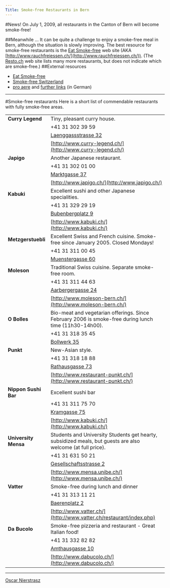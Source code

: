 ```yaml
---
Title: Smoke-free Restaurants in Bern
---
```


#News!
On July 1, 2009, all restaurants in the Canton of Bern will become smoke-free!

##Meanwhile ...
It can be quite a challenge to enjoy a smoke-free meal in Bern, although the situation is slowly improving. The best resource for smoke-free restaurants is the [Eat Smoke-free](http://www.eat-smokefree.ch/) web site (AKA [http://www.rauchfreiessen.ch/](http://www.rauchfreiessen.ch/)). (The [Resto.ch](http://www.resto.ch/index-en.shtml) web site lists many more restaurants, but does not indicate which are smoke-free.)
##External resources

-  [Eat Smoke-free](http://www.eat-smokefree.ch/)
-  [Smoke-free Switzerland](http://www.smokefreeworld.com/switz.shtml)
-  [pro aere](http://www.proaere.ch/) and [further links](http://www.proaere.ch/d/html/links.html) (in German)

---
#Smoke-free restaurants
Here is a short list of commendable restaurants with fully smoke-free areas.

| | |
|---|---|
|**Curry Legend**|Tiny, pleasant curry house.
| |\+41 31 302 39 59
| |[Laenggassstrasse 32](http://map.search.ch/bern/laenggassstr.-32)
| |[http://www.curry-legend.ch/](http://www.curry-legend.ch/)
|**Japigo**|Another Japanese restaurant.
| |\+41 31 302 01 00
| |[Marktgasse 37](http://map.search.ch/bern/marktgasse-37)
| |[http://www.japigo.ch/](http://www.japigo.ch/)
|**Kabuki**|Excellent sushi and other Japanese specialities.
| |\+41 31 329 29 19
| |[Bubenbergplatz 9](http://map.search.ch/bern/bubenbergplatz-9)
| |[http://www.kabuki.ch/](http://www.kabuki.ch/)
|**Metzgerstuebli**|Excellent Swiss and French cuisine. Smoke-free since January 2005. Closed Mondays!
| |\+41 31 311 00 45
| |[Muenstergasse 60](http://map.search.ch/bern/muenstergasse-60)
|**Moleson**|Traditional Swiss cuisine. Separate smoke-free room.
| |\+41 31 311 44 63
| |[Aarbergergasse 24](http://map.search.ch/bern/aarbergergasse-24)
| |[http://www.moleson-bern.ch/](http://www.moleson-bern.ch/)
|**O Bolles**|Bio-meat and vegetarian offerings. Since February 2006 is smoke-free during lunch time (11h30-14h00).
| |\+41 31 318 35 45
| |[Bollwerk 35](http://map.search.ch/bern/bollwerk-35)
|**Punkt**|New-Asian style.
| |\+41 31 318 18 88
| |[Rathausgasse 73](http://map.search.ch/bern/rathausgasse-73)
| |[http://www.restaurant-punkt.ch/](http://www.restaurant-punkt.ch/)
|**Nippon Sushi Bar**|Excellent sushi bar
| |\+41 31 311 75 70
| |[Kramgasse 75](http://map.search.ch/bern/kramgasse-75)
| |[http://www.kabuki.ch/](http://www.kabuki.ch/)
|**University Mensa**|Students and University Students get hearty, subsidized meals, but guests are also welcome (at full price).
| |\+41 31 631 50 21
| |[Gesellschaftsstrasse 2](http://map.search.ch/bern/gesellschaftsstr.-2)
| |[http://www.mensa.unibe.ch/](http://www.mensa.unibe.ch/)
|**Vatter**|Smoke-free during lunch and dinner
| |\+41 31 313 11 21
| |[Baerenplatz 2](http://map.search.ch/bern/baerenplatz-2)
| |[http://www.vatter.ch/](http://www.vatter.ch/restaurant/index.php)
|**Da Bucolo**|Smoke-free pizzeria and restaurant - Great Italian food!
| |\+41 31 332 82 82
| |[Amthausgasse 10](http://map.search.ch/bern/amthausgasse-10)
| |[http://www.dabucolo.ch/](http://www.dabucolo.ch/)


---
[Oscar Nierstrasz](%base_url%/staff/oscar)
